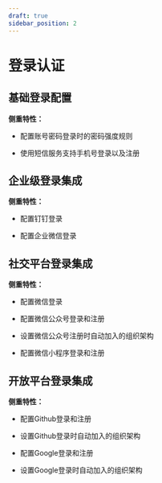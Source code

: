 ```yaml
---
draft: true
sidebar_position: 2
---
```


# 登录认证

## 基础登录配置

**侧重特性：**

*   配置账号密码登录时的密码强度规则

*   使用短信服务支持手机号登录以及注册

## 企业级登录集成

**侧重特性：**

*   配置钉钉登录

*   配置企业微信登录

## 社交平台登录集成

**侧重特性：**

*   配置微信登录

*   配置微信公众号登录和注册

*   设置微信公众号注册时自动加入的组织架构

*   配置微信小程序登录和注册

## 开放平台登录集成

**侧重特性：**

*   配置Github登录和注册

*   设置Github登录时自动加入的组织架构

*   配置Google登录和注册

*   设置Google登录时自动加入的组织架构
